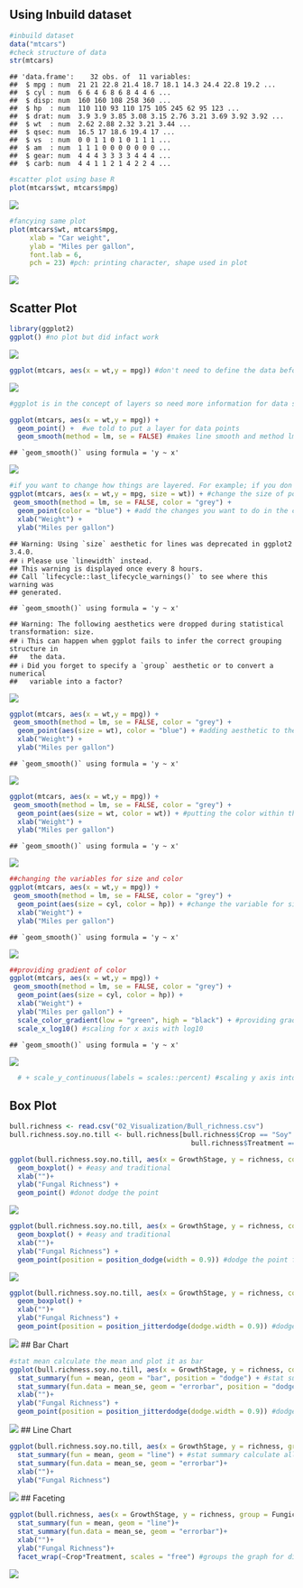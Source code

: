 ## Using Inbuild dataset

``` r
#inbuild dataset
data("mtcars")
#check structure of data
str(mtcars)
```

    ## 'data.frame':    32 obs. of  11 variables:
    ##  $ mpg : num  21 21 22.8 21.4 18.7 18.1 14.3 24.4 22.8 19.2 ...
    ##  $ cyl : num  6 6 4 6 8 6 8 4 4 6 ...
    ##  $ disp: num  160 160 108 258 360 ...
    ##  $ hp  : num  110 110 93 110 175 105 245 62 95 123 ...
    ##  $ drat: num  3.9 3.9 3.85 3.08 3.15 2.76 3.21 3.69 3.92 3.92 ...
    ##  $ wt  : num  2.62 2.88 2.32 3.21 3.44 ...
    ##  $ qsec: num  16.5 17 18.6 19.4 17 ...
    ##  $ vs  : num  0 0 1 1 0 1 0 1 1 1 ...
    ##  $ am  : num  1 1 1 0 0 0 0 0 0 0 ...
    ##  $ gear: num  4 4 4 3 3 3 3 4 4 4 ...
    ##  $ carb: num  4 4 1 1 2 1 4 2 2 4 ...

``` r
#scatter plot using base R
plot(mtcars$wt, mtcars$mpg)
```

![](02_Visualization1_files/figure-gfm/unnamed-chunk-1-1.png)<!-- -->

``` r
#fancying same plot
plot(mtcars$wt, mtcars$mpg, 
     xlab = "Car weight",
     ylab = "Miles per gallon",
     font.lab = 6,
     pch = 23) #pch: printing character, shape used in plot
```

![](02_Visualization1_files/figure-gfm/unnamed-chunk-1-2.png)<!-- -->

## Scatter Plot

``` r
library(ggplot2)
ggplot() #no plot but did infact work
```

![](02_Visualization1_files/figure-gfm/unnamed-chunk-2-1.png)<!-- -->

``` r
ggplot(mtcars, aes(x = wt,y = mpg)) #don't need to define the data before the column, just use column name
```

![](02_Visualization1_files/figure-gfm/unnamed-chunk-2-2.png)<!-- -->

``` r
#ggplot is in the concept of layers so need more information for data structure 

ggplot(mtcars, aes(x = wt,y = mpg)) +
  geom_point() +  #we told to put a layer for data points
  geom_smooth(method = lm, se = FALSE) #makes line smooth and method lm gives it a linear model and makes a best fitting model for linear relationship, se FALSE removes confidence interval
```

    ## `geom_smooth()` using formula = 'y ~ x'

![](02_Visualization1_files/figure-gfm/unnamed-chunk-2-3.png)<!-- -->

``` r
#if you want to change how things are layered. For example; if you don't want the line to cover points, change the order for it.
ggplot(mtcars, aes(x = wt,y = mpg, size = wt)) + #change the size of point according to weight which is applied to all the command along the line in all layers
 geom_smooth(method = lm, se = FALSE, color = "grey") +
  geom_point(color = "blue") + #add the changes you want to do in the code where it is mentioned, here I put the color blue to change the color of points
  xlab("Weight") +
  ylab("Miles per gallon")
```

    ## Warning: Using `size` aesthetic for lines was deprecated in ggplot2 3.4.0.
    ## ℹ Please use `linewidth` instead.
    ## This warning is displayed once every 8 hours.
    ## Call `lifecycle::last_lifecycle_warnings()` to see where this warning was
    ## generated.

    ## `geom_smooth()` using formula = 'y ~ x'

    ## Warning: The following aesthetics were dropped during statistical transformation: size.
    ## ℹ This can happen when ggplot fails to infer the correct grouping structure in
    ##   the data.
    ## ℹ Did you forget to specify a `group` aesthetic or to convert a numerical
    ##   variable into a factor?

![](02_Visualization1_files/figure-gfm/unnamed-chunk-2-4.png)<!-- -->

``` r
ggplot(mtcars, aes(x = wt,y = mpg)) + 
 geom_smooth(method = lm, se = FALSE, color = "grey") +
  geom_point(aes(size = wt), color = "blue") + #adding aesthetic to the point only change the point and not the all layers
  xlab("Weight") +
  ylab("Miles per gallon")
```

    ## `geom_smooth()` using formula = 'y ~ x'

![](02_Visualization1_files/figure-gfm/unnamed-chunk-2-5.png)<!-- -->

``` r
ggplot(mtcars, aes(x = wt,y = mpg)) + 
 geom_smooth(method = lm, se = FALSE, color = "grey") +
  geom_point(aes(size = wt, color = wt)) + #putting the color within the aesthetic changes the color of the points too according to the weight
  xlab("Weight") +
  ylab("Miles per gallon")
```

    ## `geom_smooth()` using formula = 'y ~ x'

![](02_Visualization1_files/figure-gfm/unnamed-chunk-2-6.png)<!-- -->

``` r
##changing the variables for size and color
ggplot(mtcars, aes(x = wt,y = mpg)) + 
 geom_smooth(method = lm, se = FALSE, color = "grey") +
  geom_point(aes(size = cyl, color = hp)) + #change the variable for size and color here
  xlab("Weight") +
  ylab("Miles per gallon")
```

    ## `geom_smooth()` using formula = 'y ~ x'

![](02_Visualization1_files/figure-gfm/unnamed-chunk-2-7.png)<!-- -->

``` r
##providing gradient of color
ggplot(mtcars, aes(x = wt,y = mpg)) + 
 geom_smooth(method = lm, se = FALSE, color = "grey") +
  geom_point(aes(size = cyl, color = hp)) + 
  xlab("Weight") +
  ylab("Miles per gallon") +
  scale_color_gradient(low = "green", high = "black") + #providing gradient for the point
  scale_x_log10() #scaling for x axis with log10 
```

    ## `geom_smooth()` using formula = 'y ~ x'

![](02_Visualization1_files/figure-gfm/unnamed-chunk-2-8.png)<!-- -->

``` r
  # + scale_y_continuous(labels = scales::percent) #scaling y axis into percentage
```

## Box Plot

``` r
bull.richness <- read.csv("02_Visualization/Bull_richness.csv")
bull.richness.soy.no.till <- bull.richness[bull.richness$Crop == "Soy" &
                                             bull.richness$Treatment == "No-till",] #subset for soy and no till

ggplot(bull.richness.soy.no.till, aes(x = GrowthStage, y = richness, color = Fungicide)) +
  geom_boxplot() + #easy and traditional 
  xlab("")+
  ylab("Fungal Richness") +
  geom_point() #donot dodge the point
```

![](02_Visualization1_files/figure-gfm/unnamed-chunk-3-1.png)<!-- -->

``` r
ggplot(bull.richness.soy.no.till, aes(x = GrowthStage, y = richness, color = Fungicide)) +
  geom_boxplot() + #easy and traditional 
  xlab("")+
  ylab("Fungal Richness") +
  geom_point(position = position_dodge(width = 0.9)) #dodge the point for the width of 0.9 from the column
```

![](02_Visualization1_files/figure-gfm/unnamed-chunk-3-2.png)<!-- -->

``` r
ggplot(bull.richness.soy.no.till, aes(x = GrowthStage, y = richness, color = Fungicide)) +
  geom_boxplot() + 
  xlab("")+
  ylab("Fungal Richness") +
  geom_point(position = position_jitterdodge(dodge.width = 0.9)) #dodge from the position and jitterdodge for not overlapping the points
```

![](02_Visualization1_files/figure-gfm/unnamed-chunk-3-3.png)<!-- -->
\## Bar Chart

``` r
#stat mean calculate the mean and plot it as bar
ggplot(bull.richness.soy.no.till, aes(x = GrowthStage, y = richness, color = Fungicide, fill = Fungicide)) + #change the color into fill to fill the whole bar with color and keep the color command too to keep the error bar and point color as same as bars
  stat_summary(fun = mean, geom = "bar", position = "dodge") + #stat summary calculate all summary and fun.mean plots the mean as a bar
  stat_summary(fun.data = mean_se, geom = "errorbar", position = "dodge" )+
  xlab("")+
  ylab("Fungal Richness") +
  geom_point(position = position_jitterdodge(dodge.width = 0.9)) #dodge the point for the width of 0.9 from the column
```

![](02_Visualization1_files/figure-gfm/unnamed-chunk-4-1.png)<!-- -->
\## Line Chart

``` r
ggplot(bull.richness.soy.no.till, aes(x = GrowthStage, y = richness, group = Fungicide, color = Fungicide)) + #grouping variable as Fungicide that allow us to draw line from one to the other within the same group
  stat_summary(fun = mean, geom = "line") + #stat summary calculate all summary and fun.mean plots the mean as a line
  stat_summary(fun.data = mean_se, geom = "errorbar")+
  xlab("")+
  ylab("Fungal Richness") 
```

![](02_Visualization1_files/figure-gfm/unnamed-chunk-5-1.png)<!-- -->
\## Faceting

``` r
ggplot(bull.richness, aes(x = GrowthStage, y = richness, group = Fungicide, color = Fungicide))+
  stat_summary(fun = mean, geom = "line")+
  stat_summary(fun.data = mean_se, geom = "errorbar")+
  xlab("")+
  ylab("Fungal Richness")+
  facet_wrap(~Crop*Treatment, scales = "free") #groups the graph for different treatments and scales free removes the unused bar area. We can also swap things around to change the order of treatments.
```

![](02_Visualization1_files/figure-gfm/unnamed-chunk-6-1.png)<!-- -->

